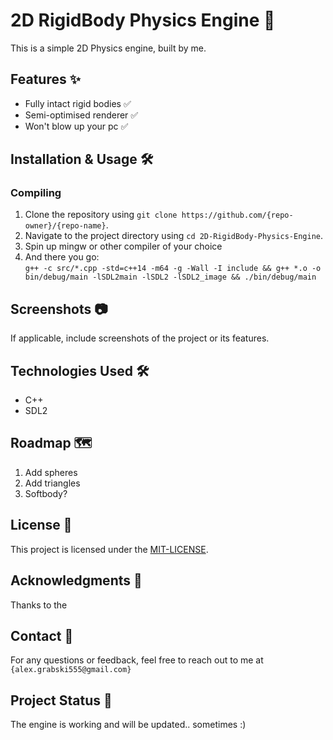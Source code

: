 <!-- Please replace {repo-owner}, {repo-name}, and {email} with their appropriate values. -->

# 2D RigidBody Physics Engine 🚀

This is a simple 2D Physics engine, built by me.

## Features ✨

- Fully intact rigid bodies ✅
- Semi-optimised renderer ✅
- Won't blow up your pc ✅

## Installation & Usage 🛠️

### Compiling
1. Clone the repository using `git clone https://github.com/{repo-owner}/{repo-name}`.
2. Navigate to the project directory using `cd 2D-RigidBody-Physics-Engine`.
3. Spin up mingw or other compiler of your choice
4. And there you go: <br>
` g++ -c src/*.cpp -std=c++14 -m64 -g -Wall -I include && g++ *.o -o bin/debug/main -lSDL2main -lSDL2 -lSDL2_image && ./bin/debug/main `

## Screenshots 📷

If applicable, include screenshots of the project or its features.

## Technologies Used 🛠️

- C++
- SDL2

## Roadmap 🗺️
1. Add spheres
2. Add triangles
3. Softbody?

## License 📝

This project is licensed under the [MIT-LICENSE](link-to-license-file).

## Acknowledgments 🙏

Thanks to the 

## Contact 📧

For any questions or feedback, feel free to reach out to me at `{alex.grabski555@gmail.com}`

## Project Status 🚀

The engine is working and will be updated.. sometimes :)
